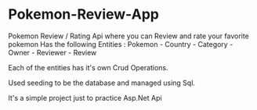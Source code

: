 # Pokemon-Review-App
Pokemon Review / Rating Api where you can Review and rate your favorite pokemon 
Has the following Entities : Pokemon - Country - Category - Owner - Reviewer - Review

Each of the entities has it's own Crud Operations.

Used seeding to be the database and managed using Sql.

It's a simple project just to practice Asp.Net Api 
